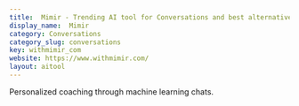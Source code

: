 ```yaml
---
title:  Mimir - Trending AI tool for Conversations and best alternatives
display_name:  Mimir
category: Conversations
category_slug: conversations
key: withmimir_com
website: https://www.withmimir.com/
layout: aitool
---
```


Personalized coaching through machine learning chats.
